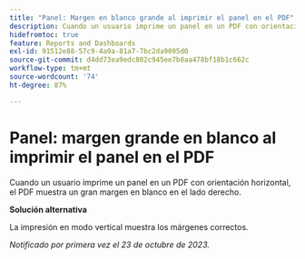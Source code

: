 ```yaml
---
title: "Panel: Margen en blanco grande al imprimir el panel en el PDF"
description: Cuando un usuario imprime un panel en un PDF con orientación horizontal, el PDF muestra un gran margen en blanco en el lado derecho.
hidefromtoc: true
feature: Reports and Dashboards
exl-id: 91512e88-57c9-4a9a-81a7-7bc2da9095d0
source-git-commit: d4dd73ea9edc802c945ee7b8aa478bf18b1c662c
workflow-type: tm+mt
source-wordcount: '74'
ht-degree: 87%

---
```


# Panel: margen grande en blanco al imprimir el panel en el PDF

<!--article by request-->

Cuando un usuario imprime un panel en un PDF con orientación horizontal, el PDF muestra un gran margen en blanco en el lado derecho.

**Solución alternativa**

La impresión en modo vertical muestra los márgenes correctos.

_Notificado por primera vez el 23 de octubre de 2023._
